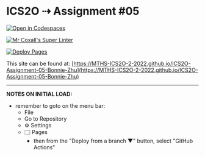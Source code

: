 # ICS2O ⇢ Assignment #05

[![Open in Codespaces](https://classroom.github.com/assets/launch-codespace-7f7980b617ed060a017424585567c406b6ee15c891e84e1186181d67ecf80aa0.svg)](https://classroom.github.com/open-in-codespaces?assignment_repo_id=11215793)

[![Mr Coxall's Super Linter](https://github.com/MTHS-ICS2O-2-2022/ICS2O-Assignment-05-Bonnie-Zhu/workflows/Mr%20Coxall's%20Super%20Linter/badge.svg)](https://github.com/MTHS-ICS2O-2-2022/ICS2O-Assignment-05-Bonnie-Zhu/actions)

[![Deploy Pages](https://github.com/MTHS-ICS2O-2-2022/ICS2O-Assignment-05-Bonnie-Zhu/workflows/Deploy%20Pages/badge.svg)](https://github.com/MTHS-ICS2O-2-2022/ICS2O-Assignment-05-Bonnie-Zhu/actions)

This site can be found at: [https://MTHS-ICS2O-2-2022.github.io/ICS2O-Assignment-05-Bonnie-Zhu](https://MTHS-ICS2O-2-2022.github.io/ICS2O-Assignment-05-Bonnie-Zhu)

---

**NOTES ON INITIAL LOAD:**
- remember to goto on the menu bar:
  - File
  - Go to Repository
  - ⚙ Settings
  - 🗔 Pages
    - then from the "Deploy from a branch ▼" button, select "GitHub Actions"
